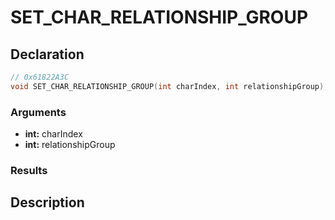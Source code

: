 # SET_CHAR_RELATIONSHIP_GROUP

## Declaration
```cpp
// 0x61822A3C
void SET_CHAR_RELATIONSHIP_GROUP(int charIndex, int relationshipGroup);
```

### Arguments
- **int:** charIndex
- **int:** relationshipGroup

### Results

## Description
